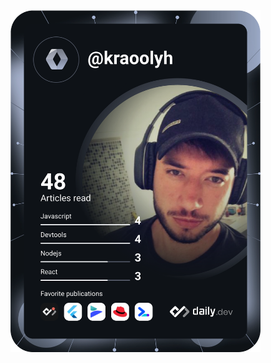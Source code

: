 <a href="https://app.daily.dev/DailyDevTips">
  <img src="https://github.com/AndersonGuilherme/AndersonGuilherme/blob/master/devcard.svg" width="400" alt="Anderson Guilherme's Dev Card"/>
</a>
